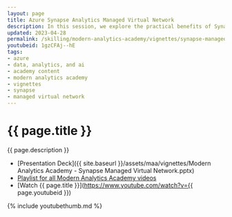 ```yaml
---
layout: page
title: Azure Synapse Analytics Managed Virtual Network
description: In this session, we explore the practical benefits of Synapse Managed Virtual Network. Discover how this powerful solution enhances security, reduces network overhead and streamlines operations.
updated: 2023-04-28
permalink: /skilling/modern-analytics-academy/vignettes/synapse-managed-vnet
youtubeid: 1gzCFAj--hE
tags: 
- azure
- data, analytics, and ai
- academy content
- modern analytics academy
- vignettes
- synapse
- managed virtual network
---
```


# {{ page.title }}

{{ page.description }}

* [Presentation Deck]({{ site.baseurl }}/assets/maa/vignettes/Modern Analytics Academy - Synapse Managed Virtual Network.pptx)
* [Playlist for all Modern Analytics Academy videos](https://www.youtube.com/playlist?list=PL8_VXqhvJI9DtxeuFmmQ0V6Z_zL0MXnnI)
* [Watch {{ page.title }}](https://www.youtube.com/watch?v={{ page.youtubeid }})

{% include youtubethumb.md %}
